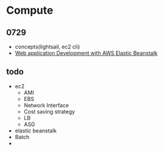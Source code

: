 # Compute

## 0729

- concepts(lightsail, ec2 cli)
- [Web application Development with AWS Elastic Beanstalk](https://catalog.us-east-1.prod.workshops.aws/workshops/ffb2b90a-c99b-499d-a077-551cbf0dee84/en-US/introduction)

## todo

- ec2
  - AMI
  - EBS
  - Network Interface
  - Cost saving strategy
  - LB
  - ASG
- elastic beanstalk
- Batch
-
